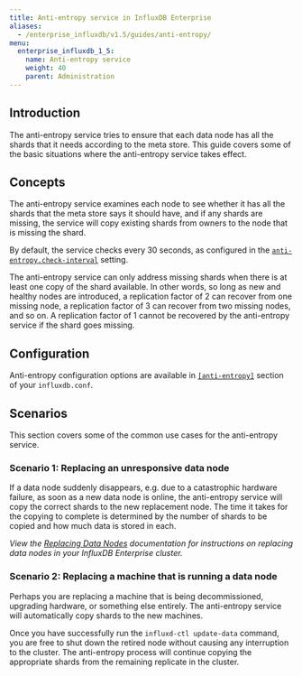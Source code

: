 ```yaml
---
title: Anti-entropy service in InfluxDB Enterprise
aliases:
  - /enterprise_influxdb/v1.5/guides/anti-entropy/
menu:
  enterprise_influxdb_1_5:
    name: Anti-entropy service
    weight: 40
    parent: Administration
---
```


## Introduction

The anti-entropy service tries to ensure that each data node has all the shards that it needs according to the meta store.
This guide covers some of the basic situations where the anti-entropy service takes effect.

## Concepts

The anti-entropy service examines each node to see whether it has all the shards that the meta store says it should have,
and if any shards are missing, the service will copy existing shards from owners to the node that is missing the shard.

By default, the service checks every 30 seconds, as configured in the [`anti-entropy.check-interval`](/enterprise_influxdb/v1.5/administration/configuration/#check-interval-30s) setting.

The anti-entropy service can only address missing shards when there is at least one copy of the shard available.
In other words, so long as new and healthy nodes are introduced, a replication factor of 2 can recover from one missing node, a replication factor of 3 can recover from two missing nodes, and so on.
A replication factor of 1 cannot be recovered by the anti-entropy service if the shard goes missing.

## Configuration

Anti-entropy configuration options are available in [`[anti-entropy]`](/enterprise_influxdb/v1.5/administration/configuration/#anti-entropy) section of your `influxdb.conf`.

## Scenarios

This section covers some of the common use cases for the anti-entropy service.

### Scenario 1: Replacing an unresponsive data node

If a data node suddenly disappears, e.g. due to a catastrophic hardware failure, as soon as a new data node is online, the anti-entropy service will copy the correct shards to the new replacement node. The time it takes for the copying to complete is determined by the number of shards to be copied and how much data is stored in each.

*View the [Replacing Data Nodes](/enterprise_influxdb/v1.5/guides/replacing-nodes/#replacing-data-nodes) documentation for instructions on replacing data nodes in your InfluxDB Enterprise cluster.*

### Scenario 2: Replacing a machine that is running a data node

Perhaps you are replacing a machine that is being decommissioned, upgrading hardware, or something else entirely.
The anti-entropy service will automatically copy shards to the new machines.

Once you have successfully run the `influxd-ctl update-data` command, you are free to shut down the retired node without causing any interruption to the cluster.
The anti-entropy process will continue copying the appropriate shards from the remaining replicate in the cluster.
